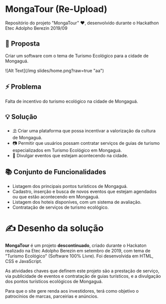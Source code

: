 # MongaTour (Re-Upload)

Repositório do projeto "MongaTour" ❤️, desenvolvido durante o Hackathon Etec Adolpho Berezin 2019/09

## 📜 Proposta

Criar um software com o tema de Turismo Ecológico para a cidade de Mongaguá.

![Alt Text](/img slides/home.png?raw=true "aa")

## ⚡ Problema

Falta de incentivo do turismo ecológico na cidade de Mongaguá.

## 💡 Solução

* ⛱️ Criar uma plataforma que possa incentivar a valorização da cultura de Mongaguá.
* 📷 Permitir que usuários possam contratar serviços de guias de turismo especializados em Turismo Ecológico em Mongaguá.
* 💃 Divulgar eventos que estejam acontecendo na cidade.

## 📚 Conjunto de Funcionalidades

* Listagem dos principais pontos turísticos de Mongaguá.
* Cadastro, inserção e busca de novos eventos que estejam agendados ou que estão acontecendo em Mongaguá.
* Listagem dos hoteis disponíves, com um sistema de avaliação.
* Contratação de serviços de turismo ecológico.

# ✍️ Desenho da solução

  **MongaTour** é um projeto **descontinuado**, criado durante o Hackaton realizado na Etec Adolpho Berezin em setembro de 2019, com tema de "Turismo Ecológico" (Software 100% Livre). Foi desenvolvida em HTML, CSS e JavaScript.
  
  As atividades chaves que definem este projeto são a prestação de serviço, via publicidade de eventos e contratação de guias turísticos, e a divulgação dos pontos turísticos ecológicos de Mongaguá.
  
  Para que o site gere renda aos investidores, terá como objetivo o patrocínios de marcas, parceirias e anúncios.
  
  

